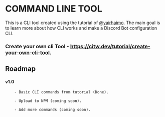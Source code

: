 # COMMAND LINE TOOL

This is a CLI tool created using the tutorial of [@yairhaimo](https://github.com/yairhaimo). The main goal is to learn more about how CLI works and make a Discord Bot configuration CLI.

### Create your own cli Tool - https://citw.dev/tutorial/create-your-own-cli-tool.


## Roadmap

#### v1.0
    
        - Basic CLI commands from tutorial (Done).

        - Upload to NPM (coming soon).

        - Add more commands (coming soon).





